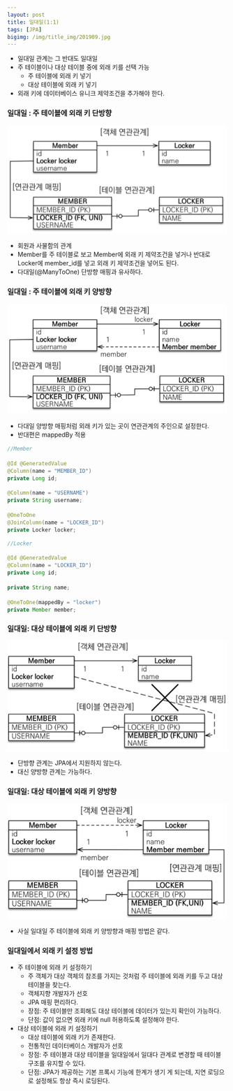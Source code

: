 ```yaml
---
layout: post
title: 일대일(1:1)
tags: [JPA]
bigimg: /img/title_img/201909.jpg
---
```


* 일대일 관계는 그 반대도 일대일
* 주 테이블이나 대상 테이블 중에 외래 키를 선택 가능
    * 주 테이블에 외래 키 넣기
    * 대상 테이블에 외래 키 넣기
* 외래 키에 데이터베이스 유니크 제약조건을 추가해야 한다.

### 일대일 : 주 테이블에 외래 키 단방향

![주 테이블에 외래 키 단방향](/img/post_img/JPA-2019-09-01-3.png)

* 회원과 사물함의 관계
* Member를 주 테이블로 보고 Member에 외래 키 제약조건을 넣거나 반대로 Locker에 member_id를 넣고 외래 키 제약조건을 넣어도 된다.
* 다대일(@ManyToOne) 단방향 매핑과 유사하다.

### 일대일 : 주 테이블에 외래 키 양방향

![주 테이블에 외래 키 양방향](/img/post_img/JPA-2019-09-01-4.png)

* 다대일 양방향 매핑처럼 외래 키가 있는 곳이 연관관계의 주인으로 설정한다.
* 반대편은 mappedBy 적용

```java
//Member

@Id @GeneratedValue
@Column(name = "MEMBER_ID")
private Long id;

@Column(name = "USERNAME")
private String username;

@OneToOne
@JoinColumn(name = "LOCKER_ID")
private Locker locker;
```
```java
//Locker

@Id @GeneratedValue
@Column(name = "LOCKER_ID")
private Long id;

private String name;

@OneToOne(mappedBy = "locker")
private Member member;
```

### 일대일: 대상 테이블에 외래 키 단방향

![대상 테이블에 외래 키 단방향](/img/post_img/JPA-2019-09-01-5.png)

* 단방향 관계는 JPA에서 지원하지 않는다.
* 대신 양방향 관계는 가능하다.

### 일대일: 대상 테이블에 외래 키 양방향

![대상 테이블에 외래 키 양방향](/img/post_img/JPA-2019-09-01-6.png)

* 사실 일대일 주 테이블에 외래 키 양방향과 매핑 방법은 같다.

### 일대일에서 외래 키 설정 방법
* 주 테이블에 외래 키 설정하기
    * 주 객체가 대상 객체의 참조를 가지는 것처럼 주 테이블에 외래 키를 두고 대상 테이블을 찾는다.
    * 객체지향 개발자가 선호
    * JPA 매핑 편리하다.
    * 장점: 주 테이블만 조회해도 대상 테이블에 데이터가 있는지 확인이 가능하다.
    * 단점: 값이 없으면 외래 키에 null 허용하도록 설정해야 한다.
* 대상 테이블에 외래 키 설정하기
    * 대상 테이블에 외래 키가 존재한다.
    * 전통적인 데이터베이스 개발자가 선호
    * 장점: 주 테이블과 대상 테이블을 일대일에서 일대다 관계로 변경할 때 테이블 구조를 유지할 수 있다.
    * 단점: JPA가 제공하는 기본 프록시 기능에 한계가 생기 게 되는데, 지연 로딩으로 설정해도 항상 즉시 로딩된다.
